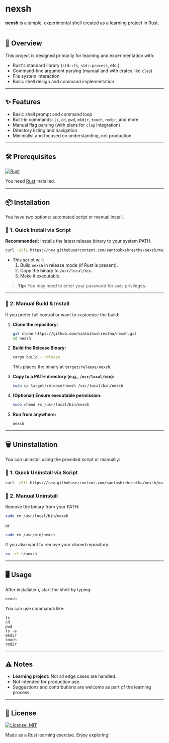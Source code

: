 # nexsh

**nexsh** is a simple, experimental shell created as a learning project in Rust.

---

## 🚀 Overview

This project is designed primarily for learning and experimentation with:

- Rust's standard library (`std::fs`, `std::process`, etc.)
- Command-line argument parsing (manual and with crates like `clap`)
- File system interaction
- Basic shell design and command implementation

---

## ✨ Features

- Basic shell prompt and command loop
- Built-in commands: `ls`, `cd`, `pwd`, `mkdir`, `touch`, `rmdir`, and more
- Manual flag parsing (with plans for `clap` integration)
- Directory listing and navigation
- Minimalist and focused on understanding, not production

---

## 🛠️ Prerequisites

[![Rust](https://img.shields.io/badge/Requires-Rust-blue?logo=rust)](https://www.rust-lang.org/tools/install)

You need [Rust](https://www.rust-lang.org/tools/install) installed.

---

## 📦 Installation

You have two options: automated script or manual install.

### 🔹 1. Quick Install via Script

**Recommended:** Installs the latest release binary to your system PATH.

```bash
curl -sSfL https://raw.githubusercontent.com/santoshxshrestha/nexsh/main/scripts/install.sh | bash
```

- This script will:
  1. Build `nexsh` in release mode (if Rust is present).
  2. Copy the binary to `/usr/local/bin`.
  3. Make it executable.

> **Tip:** You may need to enter your password for `sudo` privileges.

---

### 🔹 2. Manual Build & Install

If you prefer full control or want to customize the build:

1. **Clone the repository:**

   ```bash
   git clone https://github.com/santoshxshrestha/nexsh.git
   cd nexsh
   ```

2. **Build the Release Binary:**

   ```bash
   cargo build --release
   ```

   This places the binary at `target/release/nexsh`.

3. **Copy to a PATH directory (e.g., `/usr/local/bin`):**

   ```bash
   sudo cp target/release/nexsh /usr/local/bin/nexsh
   ```

4. **(Optional) Ensure executable permission:**

   ```bash
   sudo chmod +x /usr/local/bin/nexsh
   ```

5. **Run from anywhere:**

   ```bash
   nexsh
   ```

---

## 🗑️ Uninstallation

You can uninstall using the provided script or manually:

### 🔹 1. Quick Uninstall via Script

```bash
curl -sSfL https://raw.githubusercontent.com/santoshxshrestha/nexsh/main/scripts/uninstall.sh | bash
```

### 🔹 2. Manual Uninstall

Remove the binary from your PATH:

```bash
sudo rm /usr/local/bin/nexsh
```

or

```bash
sudo rm /usr/bin/nexsh
```

If you also want to remove your cloned repository:

```bash
rm -rf ~/nexsh
```

---

## 🖥️ Usage

After installation, start the shell by typing:

```bash
nexsh
```

You can use commands like:

```
ls
cd
pwd
ls -a
mkdir
touch
rmdir
```

---

## ⚠️ Notes

- **Learning project:** Not all edge cases are handled.
- Not intended for production use.
- Suggestions and contributions are welcome as part of the learning process.

---

## 📄 License

[![License: MIT](https://img.shields.io/badge/License-MIT-yellow.svg)](LICENSE)

Made as a Rust learning exercise. Enjoy exploring!
